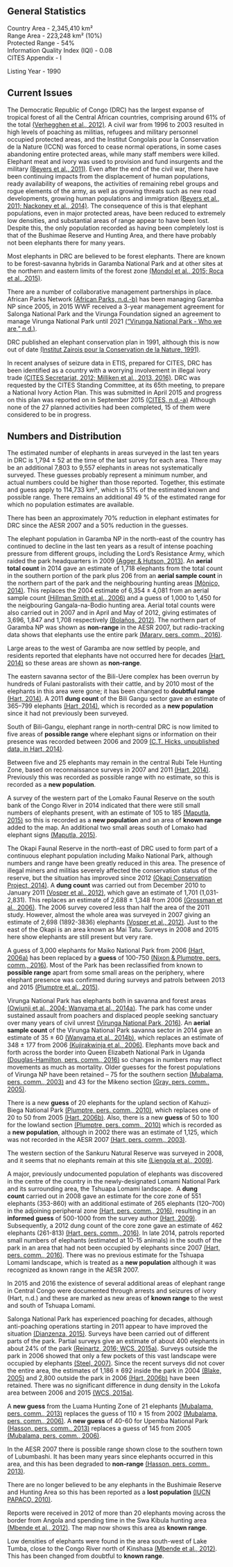 ## General Statistics

Country Area - 2,345,410 km²<br />
Range Area - 223,248 km² (10%)<br />
Protected Range - 54%<br />
Information Quality Index (IQI) - 0.08<br />
CITES Appendix - I

Listing Year - 1990

## Current Issues

The Democratic Republic of Congo (DRC) has the largest expanse of tropical forest of all the Central African countries, comprising around 61% of the total [(Verhegghen et al., 2012)](/references#v). A civil war from 1996 to 2003 resulted in high levels of poaching as militias, refugees and military personnel occupied protected areas, and the Institut Congolais pour la Conservation de la Nature (ICCN) was forced to cease normal operations, in some cases abandoning entire protected areas, while many staff members were killed. Elephant meat and ivory was used to provision and fund insurgents and the military [(Beyers et al., 2011)](/references#b). Even after the end of the civil war, there have been continuing impacts from the displacement of human populations, ready availability of weapons, the activities of remaining rebel groups and rogue elements of the army, as well as growing threats such as new road developments, growing human populations and immigration [(Beyers et al., 2011; Nackoney et al., 2014)](/references#b). The consequence of this is that elephant populations, even in major protected areas, have been reduced to extremely low densities, and substantial areas of range appear to have been lost. Despite this, the only population recorded as having been completely lost is that of the Bushimae Reserve and Hunting Area, and there have probably not been elephants there for many years.

Most elephants in DRC are believed to be forest elephants. There are known to be forest-savanna hybrids in Garamba National Park and at other sites at the northern and eastern limits of the forest zone [(Mondol et al., 2015; Roca et al., 2015)](/references#m).

There are a number of collaborative management partnerships in place.  African Parks Network [(African Parks, n.d.-b)](/references#a) has been managing Garamba NP since 2005, in 2015 WWF received a 3-year management agreement for Salonga National Park and the Virunga Foundation signed an agreement to manage Virunga National Park until 2021 [(“Virunga National Park - Who we are,” n.d.)](/references#v).

DRC published an elephant conservation plan in 1991, although this is now out of date [(Institut Zairois pour la Conservation de la Nature, 1991)](/references#i).

In recent analyses of seizure data in ETIS, prepared for CITES, DRC has been identified as a country with a worrying involvement in illegal ivory trade [(CITES Secretariat, 2012; Milliken et al., 2013, 2016)](/references#c). DRC was requested by the CITES Standing Committee, at its 65th meeting, to prepare a National Ivory Action Plan. This was submitted in April 2015 and progress on this plan was reported on in September 2015 [(CITES, n.d.-a)](/references#c) Although none of the 27 planned activities had been completed, 15 of them were considered to be in progress. 

## Numbers and Distribution

The estimated number of elephants in areas surveyed in the last ten years in DRC is 1,794 ± 52 at the time of the last survey for each area. There may be an additional 7,803 to 9,557 elephants in areas not systematically surveyed. These guesses probably represent a minimum number, and actual numbers could be higher than those reported. Together, this estimate and guess apply to 114,733 km², which is 51% of the estimated known and possible range. There remains an additional 49 % of the estimated range for which no population estimates are available.

There has been an approximately 70% reduction in elephant estimates for DRC since the AESR 2007 and a 50% reduction in the guesses.

The elephant population in Garamba NP in the north-east of the country has continued to decline in the last ten years as a result of intense poaching pressure from different groups, including the Lord’s Resistance Army, which raided the park headquarters in 2009 [(Agger & Hutson, 2013)](/references#a). An **aerial total count** in 2014 gave an estimate of 1,718 elephants from the total count in the southern portion of the park plus 206 from an **aerial sample count** in the northern part of the park and the neighbouring hunting areas [(Mònico, 2014)](/references#m). This replaces the 2004 estimate of 6,354 ± 4,081 from an aerial sample count [(Hillman Smith et al., 2006)](/references#h) and a guess of 1,000 to 1,450 for the neigbouring Gangala-na-Bodio hunting area. Aerial total counts were also carried out in 2007 and in April and May of 2012, giving estimates of 3,696, 1,847 and 1,708 respectively [(Bolaños, 2012)](/references#b). The northern part of Garamba NP was shown as **non-range** in the AESR 2007, but radio-tracking data shows that elephants use the entire park [(Mararv, pers. comm., 2016)](/references#m).

Large areas to the west of Garamba are now settled by people, and residents reported that elephants have not occurred here for decades [(Hart, 2014)](/references#h) so these areas are shown as **non-range**.

The eastern savanna sector of the Bili-Uere complex has been overrun by hundreds of Fulani pastoralists with their cattle, and by 2010 most of the elephants in this area were gone; it has been changed to **doubtful range** [(Hart, 2014)](/references#h). A 2011 **dung count** of the Bili Gangu sector gave an estimate of 365–799 elephants [(Hart, 2014)](/references#h), which is recorded as a **new population** since it had not previously been surveyed.

South of Bili-Gangu, elephant range in north-central DRC is now limited to five areas of **possible range** where elephant signs or information on their presence was recorded between 2006 and 2009 [(C.T. Hicks, unpublished data, in Hart, 2014)](/references#h). 

Between five and 25 elephants may remain in the central Rubi Tele Hunting Zone, based on reconnaissance surveys in 2007 and 2011 [(Hart, 2014)](/references#h). Previously this was recorded as possible range with no estimate, so this is recorded as a **new population**.

A survey of the western part of the Lomako Faunal Reserve on the south bank of the Congo River in 2014 indicated that there were still small numbers of elephants present, with an estimate of 105 to 185 [(Maputla, 2015)](/references#m) so this is recorded as a **new population** and an area of **known range** added to the map. An additional two small areas south of Lomako had elephant signs [(Maputla, 2015)](/references#m).

The Okapi Faunal Reserve in the north-east of DRC used to form part of a continuous elephant population including Maiko National Park, although numbers and range have been greatly reduced in this area. The presence of illegal miners and militias severely affected the conservation status of the reserve, but the situation has improved since 2012 [(Okapi Conservation Project, 2014)](/references#o). A **dung count** was carried out from December 2010 to January 2011 [(Vosper et al., 2012)](/references#v), which gave an estimate of 1,701 (1,031-2,831). This replaces an estimate of 2,688 ± 1,348 from 2006 [(Grossman et al., 2006)](/references#g). The 2006 survey covered less than half the area of the 2011 study. However, almost the whole area was surveyed in 2007 giving an estimate of 2,698 (1892-3836) elephants [(Vosper et al., 2012)](/references#v). Just to the east of the Okapi is an area known as Mai Tatu. Surveys in 2008 and 2015 here show elephants are still present but very rare.

A guess of 3,000 elephants for Maiko National Park from 2006 [(Hart, 2006a)](/references#h) has been replaced by a **guess** of 100-750 [(Nixon & Plumptre, pers. comm., 2016)](/references#n). Most of the Park has been reclassified from known to **possible range** apart from some small areas on the periphery, where elephant presence was confirmed during surveys and patrols between 2013 and 2015 [(Plumptre et al., 2015)](/references#p).

Virunga National Park has elephants both in savanna and forest areas [(Owiunji et al., 2004; Wanyama et al., 2014a)](/references#o). The park has come under sustained assault from poachers and displaced people seeking sanctuary over many years of civil unrest [(Virunga National Park, 2016)](/references#v). An **aerial sample count** of the Virunga National Park savanna sector in 2014 gave an estimate of 35 ± 60 [(Wanyama et al., 2014b)](/references#w), which replaces an estimate of 348 ± 177 from 2006 [(Kujirakwinja et al., 2006)](/references#k). Elephants move back and forth across the border into Queen Elizabeth National Park in Uganda [(Douglas-Hamilton, pers. comm., 2016)](/references#d) so changes in numbers may reflect movements as much as mortality. Older guesses for the forest populations of Virunga NP have been retained – 75 for the southern section [(Mubalama, pers. comm., 2003)](/references#m) and 43 for the Mikeno section [(Gray, pers. comm., 2005)](/references#g).

There is a new **guess** of 20 elephants for the upland section of Kahuzi-Biega National Park [(Plumptre, pers. comm., 2010)](/references#p), which replaces one of 20 to 50 from 2005 [(Hart, 2006b)](/references#h). Also, there is a new **guess** of 50 to 100 for the lowland section [(Plumptre, pers. comm., 2010)](/references#p) which is recorded as a **new population**, although in 2002 there was an estimate of 1,125, which was not recorded in the AESR 2007 [(Hart, pers. comm., 2003)](/references#h). 

The western section of the Sankuru Natural Reserve was surveyed in 2008, and it seems that no elephants remain at this site [(Liengola et al., 2009)](/references#l).

A major, previously undocumented population of elephants was discovered in the centre of the country in the newly-designated Lomami National Park and its surrounding area, the Tshuapa Lomami landscape.  A **dung count** carried out in 2008 gave an estimate for the core zone of 551 elephants (353-860) with an additional estimate of 265 elephants (120–700) in the adjoining peripheral zone [(Hart, pers. comm., 2016)](/references#h), resulting in an **informed guess** of 500-1000 from the survey author [(Hart, 2009)](/references#h). Subsequently, a 2012 dung count of the core zone gave an estimate of 462 elephants (261-813) [(Hart, pers. comm., 2016)](/references#h). In late 2014, patrols reported small numbers of elephants (estimated at 10-15 animals) in the south of the park in an area that had not been occupied by elephants since 2007 [(Hart, pers. comm., 2016)](/references#h). There was no previous estimate for the Tshuapa Lomami landscape, which is treated as a **new population** although it was recognized as known range in the AESR 2007.

In 2015 and 2016 the existence of several additional areas of elephant range in Central Congo were documented through arrests and seizures of ivory (Hart, n.d.) and these are marked as new areas of **known range** to the west and south of Tshuapa Lomami.

Salonga National Park has experienced poaching for decades, although anti-poaching operations starting in 2011 appear to have improved the situation [(Dianzenza, 2015)](/references#d). Surveys have been carried out of different parts of the park. Partial surveys give an estimate of about 400 elephants in about 24% of the park [(Reinartz, 2016; WCS, 2015a)](/references#r). Surveys outside the park in 2006 showed that only a few pockets of this vast landscape were occupied by elephants [(Steel, 2007)](/references#s). Since the recent surveys did not cover the entire area, the estimates of 1,186 ± 692 inside the park in 2004 [(Blake, 2005)](/references#b) and 2,800 outside the park in 2006 [(Hart, 2006b)](/references#h) have been retained. There was no significant difference in dung density in the Lokofa area between 2006 and 2015 [(WCS, 2015a)](/references#w).

A **new guess** from the Luama Hunting Zone of 21 elephants [(Mubalama, pers. comm., 2013)](/references#m) replaces the guess of 110 ± 15 from 2002 [(Mubalama, pers. comm., 2006)](/references#m). A **new guess** of 40-60 for Upemba National Park [(Hasson, pers. comm., 2013)](/references#h) replaces a guess of 145 from 2005 [(Mubalama, pers. comm., 2006)](/references#m).

In the AESR 2007 there is possible range shown close to the southern town of Lubumbashi. It has been many years since elephants occurred in this area, and this has been degraded to **non-range** [(Hasson, pers. comm., 2013)](/references#h).

There are no longer believed to be any elephants in the Bushimaie Reserve and Hunting Area so this has been reported as a **lost population** [(IUCN PAPACO, 2010)](/references#i).

Reports were received in 2012 of more than 20 elephants moving across the border from Angola and spending time in the Swa Kibula hunting area [(Mbende et al., 2012)](/references#m). The map now shows this area as **known range**.

Low densities of elephants were found in the area south-west of Lake Tumba, close to the Congo River north of Kinshasa [(Mbende et al., 2012)](/references#m). This has been changed from doubtful to **known range**.

